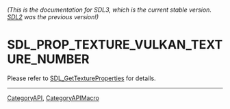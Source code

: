 ###### (This is the documentation for SDL3, which is the current stable version. [SDL2](https://wiki.libsdl.org/SDL2/) was the previous version!)
# SDL_PROP_TEXTURE_VULKAN_TEXTURE_NUMBER

Please refer to [SDL_GetTextureProperties](SDL_GetTextureProperties) for details.

----
[CategoryAPI](CategoryAPI), [CategoryAPIMacro](CategoryAPIMacro)

